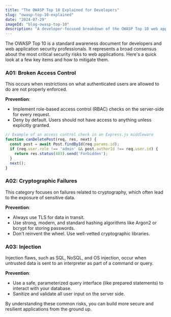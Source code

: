 ```yaml
---
title: "The OWASP Top 10 Explained for Developers"
slug: "owasp-top-10-explained"
date: "2024-07-29"
imageId: "blog-owasp-top-10"
description: "A developer-focused breakdown of the OWASP Top 10 web application security risks and, more importantly, how to prevent them in your code."
---
```


The OWASP Top 10 is a standard awareness document for developers and web application security professionals. It represents a broad consensus about the most critical security risks to web applications. Here's a quick look at a few key items and how to mitigate them.

### A01: Broken Access Control
This occurs when restrictions on what authenticated users are allowed to do are not properly enforced.

**Prevention**:
- Implement role-based access control (RBAC) checks on the server-side for every request.
- Deny by default. Users should not have access to anything unless explicitly granted.

```javascript
// Example of an access control check in an Express.js middleware
function canDeletePost(req, res, next) {
  const post = await Post.findById(req.params.id);
  if (req.user.role !== 'admin' && post.authorId !== req.user.id) {
    return res.status(403).send('Forbidden');
  }
  next();
}
```

### A02: Cryptographic Failures
This category focuses on failures related to cryptography, which often lead to the exposure of sensitive data.

**Prevention**:
- Always use TLS for data in transit.
- Use strong, modern, and standard hashing algorithms like Argon2 or bcrypt for storing passwords.
- Don't reinvent the wheel. Use well-vetted cryptographic libraries.

### A03: Injection
Injection flaws, such as SQL, NoSQL, and OS injection, occur when untrusted data is sent to an interpreter as part of a command or query.

**Prevention**:
- Use a safe, parameterized query interface (like prepared statements) to interact with your database.
- Sanitize and validate all user input on the server side.

By understanding these common risks, you can build more secure and resilient applications from the ground up.
